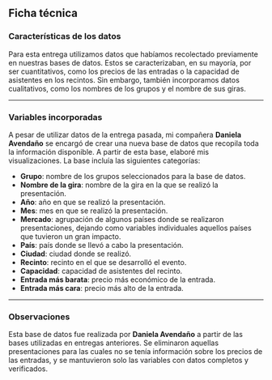 ## Ficha técnica

### Características de los datos

Para esta entrega utilizamos datos que habíamos recolectado previamente en nuestras bases de datos. Estos se caracterizaban, en su mayoría, por ser cuantitativos, como los precios de las entradas o la capacidad de asistentes en los recintos. Sin embargo, también incorporamos datos cualitativos, como los nombres de los grupos y el nombre de sus giras.

---

### Variables incorporadas

A pesar de utilizar datos de la entrega pasada, mi compañera **Daniela Avendaño** se encargó de crear una nueva base de datos que recopila toda la información disponible. A partir de esta base, elaboré mis visualizaciones. La base incluía las siguientes categorías:

- **Grupo**: nombre de los grupos seleccionados para la base de datos.  
- **Nombre de la gira**: nombre de la gira en la que se realizó la presentación.  
- **Año**: año en que se realizó la presentación.  
- **Mes**: mes en que se realizó la presentación.  
- **Mercado**: agrupación de algunos países donde se realizaron presentaciones, dejando como variables individuales aquellos países que tuvieron un gran impacto.  
- **País**: país donde se llevó a cabo la presentación.  
- **Ciudad**: ciudad donde se realizó.  
- **Recinto**: recinto en el que se desarrolló el evento.  
- **Capacidad**: capacidad de asistentes del recinto.  
- **Entrada más barata**: precio más económico de la entrada.  
- **Entrada más cara**: precio más alto de la entrada.

---

### Observaciones

Esta base de datos fue realizada por **Daniela Avendaño** a partir de las bases utilizadas en entregas anteriores. Se eliminaron aquellas presentaciones para las cuales no se tenía información sobre los precios de las entradas, y se mantuvieron solo las variables con datos completos y verificados.
